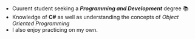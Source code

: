 - Cuurent student seeking a __*Programming and Development*__ degree :books:
- Knowledge of **C#** as well as understanding the concepts of _Object Oriented Programming_
- I also enjoy practicing on my own.
